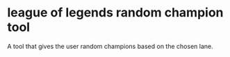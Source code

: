 # league of legends random champion tool

A tool that gives the user random champions based on the chosen lane.
